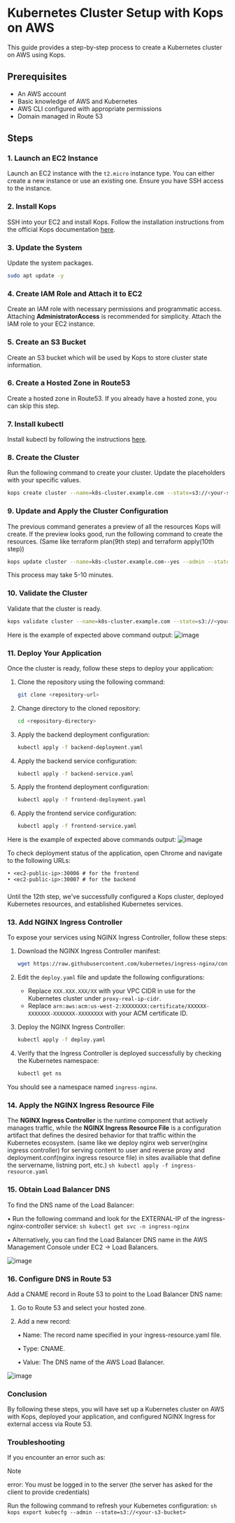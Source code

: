 # Kubernetes Cluster Setup with Kops on AWS

This guide provides a step-by-step process to create a Kubernetes cluster on AWS using Kops. 

## Prerequisites

- An AWS account
- Basic knowledge of AWS and Kubernetes
- AWS CLI configured with appropriate permissions
- Domain managed in Route 53

## Steps

### 1. Launch an EC2 Instance

Launch an EC2 instance with the `t2.micro` instance type. You can either create a new instance or use an existing one. Ensure you have SSH access to the instance.

### 2. Install Kops

SSH into your EC2 and install Kops. Follow the installation instructions from the official Kops documentation [here](https://kops.sigs.k8s.io/getting_started/install/).

### 3. Update the System

Update the system packages.

```sh
sudo apt update -y
```

### 4. Create IAM Role and Attach it to EC2

Create an IAM role with necessary permissions and programmatic access. Attaching **AdministratorAccess** is recommended for simplicity. Attach the IAM role to your EC2 instance.

### 5. Create an S3 Bucket

Create an S3 bucket which will be used by Kops to store cluster state information.

### 6. Create a Hosted Zone in Route53

Create a hosted zone in Route53. If you already have a hosted zone, you can skip this step.

### 7. Install kubectl

Install kubectl by following the instructions [here](https://kubernetes.io/docs/tasks/tools/install-kubectl-linux/).

### 8. Create the Cluster

Run the following command to create your cluster. Update the placeholders with your specific values.

```sh
kops create cluster --name=k8s-cluster.example.com --state=s3://<your-s3-bucket> --zones=<your-availability-zone> --node-count=1 --node-size=t2.medium --control-plane-size=t2.medium --dns-zone=<your-domain>
```

### 9. Update and Apply the Cluster Configuration

The previous command generates a preview of all the resources Kops will create. If the preview looks good, run the following command to create the resources. (Same like terraform plan(9th step) and terraform apply(10th step))

```sh
kops update cluster --name=k8s-cluster.example.com--yes --admin --state=s3://<your-s3-bucket>
```
This process may take 5-10 minutes.

### 10. Validate the Cluster

Validate that the cluster is ready.

```sh
kops validate cluster --name=k8s-cluster.example.com --state=s3://<your-s3-bucket>
```

Here is the example of expected above command output:
![image](https://github.com/Divya4242/Kops-Kubernetes/assets/113757574/adc2d923-f7f0-44f2-a916-7f44a41bedad)

### 11. Deploy Your Application

Once the cluster is ready, follow these steps to deploy your application:

1. Clone the repository using the following command:
    ```sh
    git clone <repository-url>
    ```

2. Change directory to the cloned repository:
    ```sh
    cd <repository-directory>
    ```

3. Apply the backend deployment configuration:
    ```sh
    kubectl apply -f backend-deployment.yaml
    ```

4. Apply the backend service configuration:
    ```sh
    kubectl apply -f backend-service.yaml
    ```

5. Apply the frontend deployment configuration:
    ```sh
    kubectl apply -f frontend-deployment.yaml
    ```

6. Apply the frontend service configuration:
    ```sh
    kubectl apply -f frontend-service.yaml
    ```
Here is the example of expected above commands output:
![image](https://github.com/Divya4242/Kops-Kubernetes/assets/113757574/07098fdd-dcba-4a45-8595-03b8bff8a296)

To check deployment status of the application, open Chrome and navigate to the following URLs:

    • <ec2-public-ip>:30006 # for the frontend
    • <ec2-public-ip>:30007 # for the backend
###

Until the 12th step, we've successfully configured a Kops cluster, deployed Kubernetes resources, and established Kubernetes services.

### 13. Add NGINX Ingress Controller

To expose your services using NGINX Ingress Controller, follow these steps:

1. Download the NGINX Ingress Controller manifest:
    ```sh
    wget https://raw.githubusercontent.com/kubernetes/ingress-nginx/controller-v1.10.1/deploy/static/provider/aws/nlb-with-tls-termination/deploy.yaml
    ```

2. Edit the `deploy.yaml` file and update the following configurations:
   - Replace `XXX.XXX.XXX/XX` with your VPC CIDR in use for the Kubernetes cluster under `proxy-real-ip-cidr`.
   - Replace `arn:aws:acm:us-west-2:XXXXXXXX:certificate/XXXXXX-XXXXXXX-XXXXXXX-XXXXXXXX` with your ACM certificate ID.

3. Deploy the NGINX Ingress Controller:
    ```sh
    kubectl apply -f deploy.yaml
    ```

4. Verify that the Ingress Controller is deployed successfully by checking the Kubernetes namespace:
    ```sh
    kubectl get ns
    ```

You should see a namespace named `ingress-nginx`.

### 14. Apply the NGINX Ingress Resource File
   The **NGINX Ingress Controller** is the runtime component that actively manages traffic, while the **NGINX Ingress Resource File** is a configuration artifact that defines the desired behavior for that traffic within the Kubernetes ecosystem. (same like we deploy nginx web server(nginx ingress controller) for serving content to user and reverse proxy and deployment.conf(nginx ingress resource file) in sites availiable that define the servername, listning port, etc.)
    ```sh
    kubectl apply -f ingress-resource.yaml
    ```

### 15. Obtain Load Balancer DNS
To find the DNS name of the Load Balancer:

• Run the following command and look for the EXTERNAL-IP of the ingress-nginx-controller service:
    ```sh
    kubectl get svc -n ingress-nginx
    ```

 • Alternatively, you can find the Load Balancer DNS name in the AWS Management Console under EC2 -> Load Balancers.

![image](https://github.com/Divya4242/Kops-Kubernetes/assets/113757574/466978b1-5e99-488d-bf6f-35ee0468eafb)

### 16. Configure DNS in Route 53
Add a CNAME record in Route 53 to point to the Load Balancer DNS name:

1. Go to Route 53 and select your hosted zone.
2. Add a new record:
   
    • Name: The record name specified in your ingress-resource.yaml file.

    • Type: CNAME.

    • Value: The DNS name of the AWS Load Balancer.

![image](https://github.com/Divya4242/Kops-Kubernetes/assets/113757574/23899d31-b70e-4634-9b5b-3a0efb14932b)

### Conclusion
By following these steps, you will have set up a Kubernetes cluster on AWS with Kops, deployed your application, and configured NGINX Ingress for external access via Route 53.

### Troubleshooting
If you encounter an error such as: 
> [!NOTE]
> error: You must be logged in to the server (the server has asked for the client to provide credentials)

Run the following command to refresh your Kubernetes configuration:
    ```sh
    kops export kubecfg --admin --state=s3://<your-s3-bucket>
    ```
